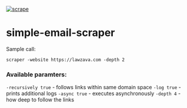 [![scrape](https://snapcraft.io/scrape/badge.svg)](https://snapcraft.io/scrape)

# simple-email-scraper

Sample call:

`scraper -website https://lawzava.com -depth 2` 

### Available paramters:
`-recursively true` - follows links within same domain space
`-log true` - prints additional logs
`-async true` - executes asynchronously 
`-depth 4` - how deep to follow the links

